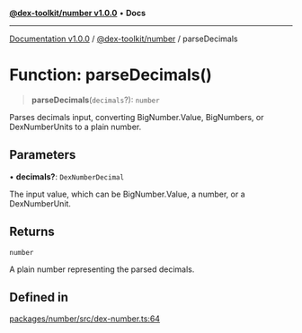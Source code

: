 [**@dex-toolkit/number v1.0.0**](../README.md) • **Docs**

***

[Documentation v1.0.0](../../../packages.md) / [@dex-toolkit/number](../README.md) / parseDecimals

# Function: parseDecimals()

> **parseDecimals**(`decimals`?): `number`

Parses decimals input, converting BigNumber.Value, BigNumbers, or DexNumberUnits to a plain number.

## Parameters

• **decimals?**: `DexNumberDecimal`

The input value, which can be BigNumber.Value, a number, or a DexNumberUnit.

## Returns

`number`

A plain number representing the parsed decimals.

## Defined in

[packages/number/src/dex-number.ts:64](https://github.com/niZmosis/dex-toolkit/blob/3d8b41b44787b30fbea5de3ab4737662ffb61bc8/packages/number/src/dex-number.ts#L64)
